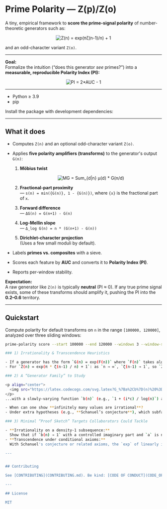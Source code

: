 # Prime Polarity — Z(p)/Z(o)

A tiny, empirical framework to **score the prime-signal polarity** of number-theoretic generators such as:

<p align="center">
  <img src="https://latex.codecogs.com/svg.latex?Z(n)%20%3D%20%5Cexp%5Cleft(%5Cfrac%7B%5Cpi%5C%2C%5Czeta(n-1)%7D%7Bn%7D%5Cright)%20%2B%201" alt="Z(n) = exp(πζ(n-1)/n) + 1" />
</p>

and an odd-character variant `Z(o)`.

---

**Goal:**  
Formalize the intuition (“does this generator *see* primes?”) into a **measurable, reproducible Polarity Index (PI):**

<p align="center">
  <img src="https://latex.codecogs.com/svg.latex?%5Ctext%7BPI%7D%20%3D%202%5Ccdot%5Ctext%7BAUC%7D%20-%201%20%5Cin%20%5B-1%2C1%5D" alt="PI = 2*AUC - 1" />
</p>

---


- Python $\geq$ 3.9
- pip

Install the package with development dependencies:


---

## What it does

- Computes `Z(n)` and an optional odd-character variant `Z(o)`.
- Applies **five polarity amplifiers (transforms)** to the generator's output `G(n)`:

  1.  **Möbius twist**
      <p align="center">
        <img src="https://latex.codecogs.com/svg.latex?M%5BG%5D(n)%20%3D%20%5Csum_%7Bd%7Cn%7D%20%5Cmu(d)%20%5Ccdot%20G%5Cleft(%5Cfrac%7Bn%7D%7Bd%7D%5Cright)" alt="MG = Sum_{d|n} μ(d) * G(n/d)" />
      </p>

  2.  **Fractional-part proximity**  
      — `s(n) = min({G(n)}, 1 - {G(n)})`, where `{x}` is the fractional part of `x`.

  3.  **Forward difference**  
      — `ΔG(n) = G(n+1) - G(n)`

  4.  **Log-Mellin slope**  
      — `Δ_log G(n) = n * (G(n+1) - G(n))`

  5.  **Dirichlet-character projection**  
      (Uses a few small moduli by default).

- Labels **primes vs. composites** with a sieve.
- Scores each feature by **AUC** and converts it to **Polarity Index (PI)**.
- Reports per-window stability.

**Expectation:**  
A raw generator like `Z(n)` is typically **neutral** (PI ≈ 0). If any true prime signal exists, some of these transforms should amplify it, pushing the PI into the **0.2–0.6** territory.

---

## Quickstart

Compute polarity for default transforms on `n` in the range `[100000, 120000]`, analyzed over three sliding windows:

```bash
prime-polarity score --start 100000 --end 120000 --windows 3 --window-size 5000

### 1) Irrationality & Transcendence Heuristics

- If a generator has the form `G(n) = exp(F(n))` where `F(n)` takes algebraically independent values at infinitely many `n`, **Lindemann–Weierstrass**-type phenomena suggest that “many” outputs are transcendental.
- For `Z(n) = exp(π * ζ(n-1) / n) + 1`: as `n → ∞`, `ζ(n-1) → 1`, so `Z(n) → 2`. This near-constancy makes the prime signal weak, but it does not by itself decide the irrationality or transcendence of individual values.

### 2) A “Generator Family” to Study

<p align="center">
  <img src="https://latex.codecogs.com/svg.latex?G_%7Ba%2Cb%7D(n)%20%3D%20%5Cexp%5Cleft(a%5C%2C%5Czeta(b(n))%5Cright)" alt="G_{a,b}(n) = exp(a * ζ(b(n)))" />
</p>
...with a slowly-varying function `b(n)` (e.g., `1 + (i*c) / log(n)`) and arithmetic couplings (Dirichlet `L`-values, characters). The goal is to empirically test polarity and heuristics for irrationality/transcendence.

- When can one show **infinitely many values are irrational**?
- Under extra hypotheses (e.g., **Schanuel’s conjecture**), which subfamilies would be **transcendental** infinitely often?

### 3) Minimal “Proof Sketch” Targets Collaborators Could Tackle

- **Irrationality on a density-1 subsequence:**  
  Show that if `b(n) → 1` with a controlled imaginary part and `a` is not a rational multiple of `π`, then `{Re(ζ(b(n)))}` (the fractional part of the real part) avoids rational numbers on a set of density 1.
- **Transcendence under conditional axioms:**  
  With Schanuel's conjecture or related axioms, the `exp` of linearly independent complex numbers is algebraically independent. The task is to seek linear independence for `ζ(1 + iθ_n)` vs. `ζ(1 + iθ_m)`.

---


## Contributing

See [CONTRIBUTING](CONTRIBUTING.md). Be kind: [CODE OF CONDUCT](CODE_OF_CONDUCT.md).

---

## License

MIT
